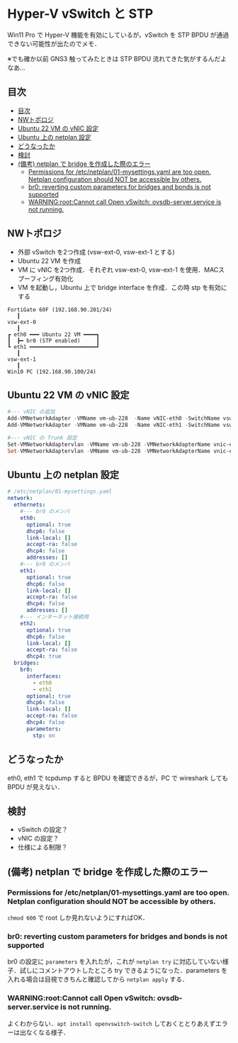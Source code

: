 # Hyper-V vSwitch と STP

Win11 Pro で Hyper-V 機能を有効にしているが，vSwitch を STP BPDU が通過できない可能性が出たのでメモ．

※でも確か以前 GNS3 触ってみたときは STP BPDU 流れてきた気がするんだよなあ…

## 目次

<!-- @import "[TOC]" {cmd="toc" depthFrom=2 depthTo=6 orderedList=false} -->

<!-- code_chunk_output -->

- [目次](#目次)
- [NWトポロジ](#nwトポロジ)
- [Ubuntu 22 VM の vNIC 設定](#ubuntu-22-vm-の-vnic-設定)
- [Ubuntu 上の netplan 設定](#ubuntu-上の-netplan-設定)
- [どうなったか](#どうなったか)
- [検討](#検討)
- [(備考) netplan で bridge を作成した際のエラー](#備考-netplan-で-bridge-を作成した際のエラー)
  - [Permissions for /etc/netplan/01-mysettings.yaml are too open. Netplan configuration should NOT be accessible by others.](#permissions-for-etcnetplan01-mysettingsyaml-are-too-open-netplan-configuration-should-not-be-accessible-by-others)
  - [br0: reverting custom parameters for bridges and bonds is not supported](#br0-reverting-custom-parameters-for-bridges-and-bonds-is-not-supported)
  - [WARNING:root:Cannot call Open vSwitch: ovsdb-server.service is not running.](#warningrootcannot-call-open-vswitch-ovsdb-serverservice-is-not-running)

<!-- /code_chunk_output -->

## NWトポロジ

- 外部 vSwitch を2つ作成 (vsw-ext-0, vsw-ext-1 とする)
- Ubuntu 22 VM を作成
- VM に vNIC を2つ作成．それぞれ vsw-ext-0, vsw-ext-1 を使用．MACスプーフィング有効化
- VM を起動し，Ubuntu 上で bridge interface を作成．この時 stp を有効にする

```
FortiGate 60F (192.168.90.201/24)
   ┃
vsw-ext-0
   ┃
┏ eth0 ━━━ Ubuntu 22 VM ━━━━┓
┃  ┣━ br0 (STP enabled)     ┃
┗ eth1 ━━━━━━━━━━━━━━━━━━━━━┛
   ┃
vsw-ext-1
   ┃
Win10 PC (192.168.90.100/24)
```

## Ubuntu 22 VM の vNIC 設定

```powershell
#--- vNIC の追加
Add-VMNetworkAdapter -VMName vm-ub-228  -Name vNIC-eth0 -SwitchName vsw-ext-I350-t4-2
Add-VMNetworkAdapter -VMName vm-ub-228  -Name vNIC-eth1 -SwitchName vsw-ext-I350-t4-3

#--- vNIC の Trunk 設定
Set-VMNetworkAdaptervlan -VMName vm-ub-228 -VMNetworkAdapterName vnic-eth0 -trunk -Allowedvlanidlist 1-4094 -nativevlanid 0
Set-VMNetworkAdaptervlan -VMName vm-ub-228 -VMNetworkAdapterName vnic-eth1 -trunk -Allowedvlanidlist 1-4094 -nativevlanid 0
```

## Ubuntu 上の netplan 設定

```yaml
# /etc/netplan/01-mysettings.yaml
network:
  ethernets:
    #--- br0 のメンバ
    eth0:
      optional: true
      dhcp6: false
      link-local: []
      accept-ra: false
      dhcp4: false
      addresses: []
    #--- br0 のメンバ
    eth1:
      optional: true
      dhcp6: false
      link-local: []
      accept-ra: false
      dhcp4: false
      addresses: []
    #--- インターネット接続用
    eth2:
      optional: true
      dhcp6: false
      link-local: []
      accept-ra: false
      dhcp4: true
  bridges:
    br0:
      interfaces:
        - eth0
        - eth1
      optional: true
      dhcp6: false
      link-local: []
      accept-ra: false
      dhcp4: false
      parameters:
        stp: on
```

## どうなったか

eth0, eth1 で tcpdump すると BPDU を確認できるが，PC で wireshark しても BPDU が見えない．

## 検討

- vSwitch の設定？
- vNIC の設定？
- 仕様による制限？

## (備考) netplan で bridge を作成した際のエラー

### Permissions for /etc/netplan/01-mysettings.yaml are too open. Netplan configuration should NOT be accessible by others.

`chmod 600` で root しか見れないようにすればOK．

### br0: reverting custom parameters for bridges and bonds is not supported

br0 の設定に `parameters` を入れたが，これが `netplan try` に対応していない様子．試しにコメントアウトしたところ try できるようになった．parameters を入れる場合は目視できちんと確認してから `netplan apply` する．

### WARNING:root:Cannot call Open vSwitch: ovsdb-server.service is not running.

よくわからない．`apt install openvswitch-switch` しておくととりあえずエラーは出なくなる様子．
